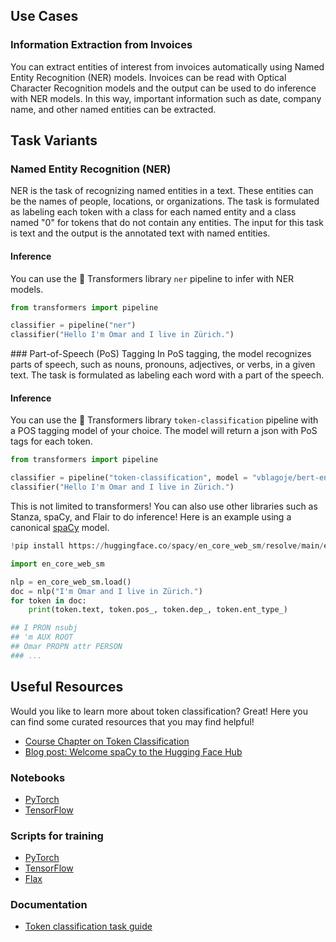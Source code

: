 ## Use Cases

### Information Extraction from Invoices

You can extract entities of interest from invoices automatically using Named Entity Recognition (NER) models. Invoices can be read with Optical Character Recognition models and the output can be used to do inference with NER models. In this way, important information such as date, company name, and other named entities can be extracted.

## Task Variants

### Named Entity Recognition (NER)

NER is the task of recognizing named entities in a text. These entities can be the names of people, locations, or organizations. The task is formulated as labeling each token with a class for each named entity and a class named "0" for tokens that do not contain any entities. The input for this task is text and the output is the annotated text with named entities.

#### Inference

You can use the 🤗 Transformers library `ner` pipeline to infer with NER models.

```python
from transformers import pipeline

classifier = pipeline("ner")
classifier("Hello I'm Omar and I live in Zürich.")
```

### Part-of-Speech (PoS) Tagging
In PoS tagging, the model recognizes parts of speech, such as nouns, pronouns, adjectives, or verbs, in a given text. The task is formulated as labeling each word with a part of the speech.

#### Inference

You can use the 🤗 Transformers library `token-classification` pipeline with a POS tagging model of your choice. The model will return a json with PoS tags for each token.

```python
from transformers import pipeline

classifier = pipeline("token-classification", model = "vblagoje/bert-english-uncased-finetuned-pos")
classifier("Hello I'm Omar and I live in Zürich.")
```

This is not limited to transformers! You can also use other libraries such as Stanza, spaCy, and Flair to do inference! Here is an example using a canonical [spaCy](https://hf.co/blog/spacy) model.

```python
!pip install https://huggingface.co/spacy/en_core_web_sm/resolve/main/en_core_web_sm-any-py3-none-any.whl

import en_core_web_sm

nlp = en_core_web_sm.load()
doc = nlp("I'm Omar and I live in Zürich.")
for token in doc:
    print(token.text, token.pos_, token.dep_, token.ent_type_)

## I PRON nsubj
## 'm AUX ROOT
## Omar PROPN attr PERSON
### ...
```

## Useful Resources

Would you like to learn more about token classification? Great! Here you can find some curated resources that you may find helpful!

- [Course Chapter on Token Classification](https://huggingface.co/course/chapter7/2?fw=pt)
- [Blog post: Welcome spaCy to the Hugging Face Hub](https://huggingface.co/blog/spacy)

### Notebooks

- [PyTorch](https://github.com/huggingface/notebooks/blob/master/examples/token_classification.ipynb)
- [TensorFlow](https://github.com/huggingface/notebooks/blob/master/examples/token_classification-tf.ipynb)

### Scripts for training

- [PyTorch](https://github.com/huggingface/transformers/tree/main/examples/pytorch/token-classification)
- [TensorFlow](https://github.com/huggingface/transformers/tree/main/examples/tensorflow)
- [Flax](https://github.com/huggingface/transformers/tree/main/examples/flax/token-classification)

### Documentation

- [Token classification task guide](https://huggingface.co/docs/transformers/tasks/token_classification)